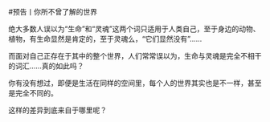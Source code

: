 #预告丨你所不曾了解的世界

绝大多数人误以为“生命”和“灵魂”这两个词只适用于人类自己，至于身边的动物、植物，有生命显然是肯定的，至于灵魂么，“它们显然没有”……

而面对自己正存在于其中的整个世界，人们常常误以为，生命与灵魂是完全不相干的词汇……真的如此吗？

你有没有想过，即便是生活在同样的空间里，每个人的世界其实也是不一样，甚至是完全不同的。

这样的差异到底来自于哪里呢？
